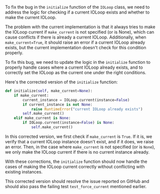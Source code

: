 To fix the bug in the `initialize` function of the `IOLoop` class, we need to address the logic for checking if a current IOLoop exists and whether to make the current IOLoop.

The problem with the current implementation is that it always tries to make the IOLoop current if `make_current` is not specified (or is None), which can cause conflicts if there is already a current IOLoop. Additionally, when `make_current=True`, it should raise an error if a current IOLoop already exists, but the current implementation doesn't check for this condition properly.

To fix this bug, we need to update the logic in the `initialize` function to properly handle cases where a current IOLoop already exists, and to correctly set the IOLoop as the current one under the right conditions.

Here's the corrected version of the `initialize` function:

```python
def initialize(self, make_current=None):
    if make_current:
        current_instance = IOLoop.current(instance=False)
        if current_instance is not None:
            raise RuntimeError("current IOLoop already exists")
        self.make_current()
    elif make_current is None:
        if IOLoop.current(instance=False) is None:
            self.make_current()
```

In this corrected version, we first check if `make_current` is `True`. If it is, we verify that a current IOLoop instance doesn't exist, and if it does, we raise an error. Then, in the case where `make_current` is not specified (or is `None`), we only make the IOLoop current if there is no current instance already.

With these corrections, the `initialize` function should now handle the cases of making the IOLoop current correctly without conflicting with existing instances.

This corrected version should resolve the issue reported on GitHub and should also pass the failing test `test_force_current` mentioned earlier.